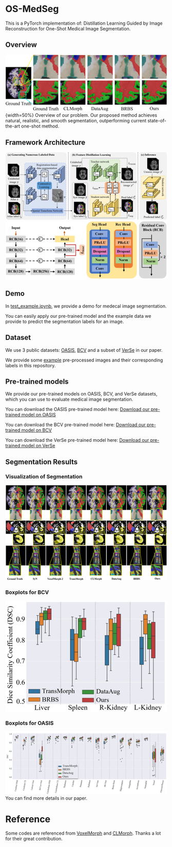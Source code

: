 # OS-MedSeg
This is a PyTorch implementation of: Distillation Learning Guided by Image Reconstruction for One-Shot Medical Image Segmentation.
## Overview 
![image](https://github.com/NoviceFodder/OS-MedSeg/blob/main/figuers/intro.png){width=50%}
Overview of our problem. Our proposed method achieves natural, realistic, and smooth segmentation, outperforming current state-of-the-art one-shot method.
## Framework Architecture
![image](https://github.com/NoviceFodder/OS-MedSeg/blob/main/figuers/Framework.png)
![image](https://github.com/NoviceFodder/OS-MedSeg/blob/main/figuers/unet_detail.png)
## Demo
In [test_example.ipynb](https://github.com/NoviceFodder/OS-MedSeg/blob/main/test_example.ipynb), we provide a demo for medecal image segmentation. 

You can easily apply our pre-trained model and the example data we provide to predict the segmentation labels for an image.
## Dataset
We use 3 public datasets: [OASIS](https://github.com/adalca/medical-datasets/blob/master/neurite-oasis.md), [BCV](https://cloud.imi.uni-luebeck.de/s/nAHdcPDPbBsNrgX/download) and a subset of [VerSe](https://github.com/anjany/verse) in our paper. 

We provide some [example](https://github.com/NoviceFodder/OS-MedSeg/tree/main/data) pre-processed images and their corresponding labels in this repository.
## Pre-trained models
We provide our pre-trained models on OASIS, BCV, and VerSe datasets, which you can use to evaluate medical image segmentation.

You can download the OASIS pre-trained model here: [Download our pre-trained model on OASIS](https://drive.google.com/file/d/1zEt8aLy22FMb2lGZnYRT4u2B2cEIeeX4/view?usp=drive_link)

You can download the BCV pre-trained model here: [Download our pre-trained model on BCV](https://drive.google.com/file/d/1CjGejST1QTAJ715qtly_IHX_bXzoIPtR/view?usp=drive_link)

You can download the VerSe pre-trained model here: [Download our pre-trained model on VerSe](https://drive.google.com/file/d/1sHApcMk8ZMmIhI-S_Jk32YEf7nyKcZyx/view?usp=drive_link)
## Segmentation Results
### Visualization of Segmentation
![image](https://github.com/NoviceFodder/OS-MedSeg/blob/main/figuers/res_main.png)
### Boxplots for BCV
![image](https://github.com/NoviceFodder/OS-MedSeg/blob/main/figuers/bcv_boxplots.png)
### Boxplots for OASIS
![image](https://github.com/NoviceFodder/OS-MedSeg/blob/main/figuers/OASIS_boxplots.png)
You can find more details in our paper.
# Reference
Some codes are referenced from [VoxelMorph](https://github.com/voxelmorph/voxelmorph) and [CLMorph](https://github.com/lihaoliu-cambridge/unsupervised-medical-image-segmentation). Thanks a lot for their great contribution.

